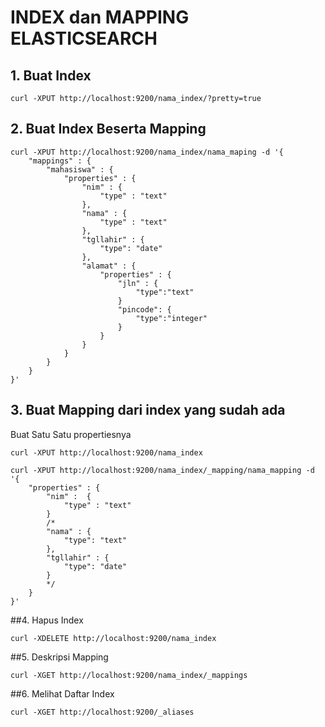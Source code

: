 # INDEX dan MAPPING ELASTICSEARCH

## 1. Buat Index

```
curl -XPUT http://localhost:9200/nama_index/?pretty=true
```

## 2. Buat Index Beserta Mapping
```
curl -XPUT http://localhost:9200/nama_index/nama_maping -d '{
	"mappings" : {
		"mahasiswa" : {
			"properties" : {
				"nim" : {
					"type" : "text"
				},
				"nama" : {
					"type" : "text"
				},
				"tgllahir" : {
					"type": "date"
				},
				"alamat" : {
					"properties" : {
						"jln" : {
							"type":"text"
						}
						"pincode": {
							"type":"integer"
						}
					}
				}
			}
		}
	}
}'
```

## 3. Buat Mapping dari index yang sudah ada
Buat Satu Satu propertiesnya
```
curl -XPUT http://localhost:9200/nama_index

curl -XPUT http://localhost:9200/nama_index/_mapping/nama_mapping -d '{
	"properties" : {
		"nim" :  {
			"type" : "text"
		}
		/*
		"nama" : { 
			"type": "text"
		},
		"tgllahir" : {
			"type": "date"
		}
		*/
	}
}'
```

##4. Hapus Index
```
curl -XDELETE http://localhost:9200/nama_index
```

##5. Deskripsi Mapping
```
curl -XGET http://localhost:9200/nama_index/_mappings
```
##6. Melihat Daftar Index

```
curl -XGET http://localhost:9200/_aliases
```